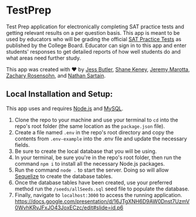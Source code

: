# TestPrep

Test Prep application for electronically completing SAT practice tests and getting relevant results on a per question basis. This app is meant to be used by educators who will be grading the official [SAT Practice Tests](https://collegereadiness.collegeboard.org/sat/practice/full-length-practice-tests) as published by the College Board. Educator can sign in to this app and enter students' responses to get detailed reports of how well students do and what areas need further study.

This app was created with ❤️ by [Jess Butler](https://github.com/JessButler16), [Shane Keney](https://github.com/ShaneKeney), [Jeremy Marotta](https://github.com/firefreet), [Zachary Rosensohn](https://github.com/zrosensohn), and [Nathan Sartain](https://github.com/NatePad).

## Local Installation and Setup:

This app uses and requires [Node.js](https://nodejs.org/en/) and [MySQL](https://dev.mysql.com/downloads/).

1. Clone the repo to your machine and use your terminal to `cd` into the repo's root folder (the same location as the `package.json` file).
2. Create a file named `.env` in the repo's root directory and copy the contents from `.env-example` into the .env file and update the necessary fields.
3. Be sure to create the local database that you will be using.
4. In your terminal, be sure you're in the repo's root folder, then run the command `npm i` to install all the necessary Node.js packages.
5. Run the command `node .` to start the server. Doing so will allow [Sequelize](https://sequelize.org/) to create the database tables.
6. Once the database tables have been created, use your preferred method run the `/seeds/allSeeds.sql` seed file to populate the database.
7. Finally, navigate to `localhost:3000` to access the running application.
https://docs.google.com/presentation/d/16JTgXNH6D9AW0Dnst7UzmV0WvhKRvJFxJO43JoxECzc/edit#slide=id.p6
